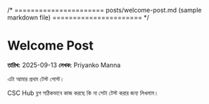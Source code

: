 
/* ======================
posts/welcome-post.md
(sample markdown file)
====================== */

# Welcome Post

**তারিখ:** 2025-09-13
**লেখক:** Priyanko Manna

এটা আমার প্রথম টেস্ট পোস্ট।

CSC Hub ব্লগ সঠিকভাবে কাজ করছে কি না সেটা টেস্ট করার জন্য লিখলাম।

